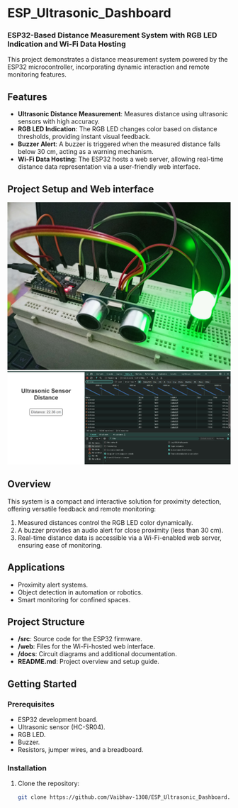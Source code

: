 # ESP_Ultrasonic_Dashboard

### ESP32-Based Distance Measurement System with RGB LED Indication and Wi-Fi Data Hosting

This project demonstrates a distance measurement system powered by the ESP32 microcontroller, incorporating dynamic interaction and remote monitoring features.

## Features

- **Ultrasonic Distance Measurement**: Measures distance using ultrasonic sensors with high accuracy.
- **RGB LED Indication**: The RGB LED changes color based on distance thresholds, providing instant visual feedback.
- **Buzzer Alert**: A buzzer is triggered when the measured distance falls below 30 cm, acting as a warning mechanism.
- **Wi-Fi Data Hosting**: The ESP32 hosts a web server, allowing real-time distance data representation via a user-friendly web interface.

## Project Setup and Web interface

<img src="Project Setup..jpg" alt="Italian Trulli">

<img src="Webpage.png" alt="Italian Trulli">

## Overview

This system is a compact and interactive solution for proximity detection, offering versatile feedback and remote monitoring:
1. Measured distances control the RGB LED color dynamically.
2. A buzzer provides an audio alert for close proximity (less than 30 cm).
3. Real-time distance data is accessible via a Wi-Fi-enabled web server, ensuring ease of monitoring.

## Applications

- Proximity alert systems.
- Object detection in automation or robotics.
- Smart monitoring for confined spaces.

## Project Structure

- **/src**: Source code for the ESP32 firmware.
- **/web**: Files for the Wi-Fi-hosted web interface.
- **/docs**: Circuit diagrams and additional documentation.
- **README.md**: Project overview and setup guide.

## Getting Started

### Prerequisites

- ESP32 development board.
- Ultrasonic sensor (HC-SR04).
- RGB LED.
- Buzzer.
- Resistors, jumper wires, and a breadboard.

### Installation

1. Clone the repository:
   ```bash
   git clone https://github.com/Vaibhav-1308/ESP_Ultrasonic_Dashboard.git
